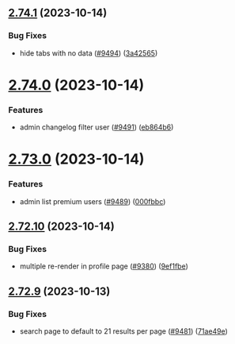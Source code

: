 ## [2.74.1](https://github.com/EddieHubCommunity/BioDrop/compare/v2.74.0...v2.74.1) (2023-10-14)


### Bug Fixes

* hide tabs with no data ([#9494](https://github.com/EddieHubCommunity/BioDrop/issues/9494)) ([3a42565](https://github.com/EddieHubCommunity/BioDrop/commit/3a4256556ba8a3928ac33a1eb9e44ff23ed434da))



# [2.74.0](https://github.com/EddieHubCommunity/BioDrop/compare/v2.73.0...v2.74.0) (2023-10-14)


### Features

* admin changelog filter user ([#9491](https://github.com/EddieHubCommunity/BioDrop/issues/9491)) ([eb864b6](https://github.com/EddieHubCommunity/BioDrop/commit/eb864b6a497f526c8b3d43cfbcbbe759acfdb869))



# [2.73.0](https://github.com/EddieHubCommunity/BioDrop/compare/v2.72.10...v2.73.0) (2023-10-14)


### Features

* admin list premium users ([#9489](https://github.com/EddieHubCommunity/BioDrop/issues/9489)) ([000fbbc](https://github.com/EddieHubCommunity/BioDrop/commit/000fbbc92913a63e71fb901464b33dc87669d7a5))



## [2.72.10](https://github.com/EddieHubCommunity/BioDrop/compare/v2.72.9...v2.72.10) (2023-10-14)


### Bug Fixes

* multiple re-render in profile page ([#9380](https://github.com/EddieHubCommunity/BioDrop/issues/9380)) ([9ef1fbe](https://github.com/EddieHubCommunity/BioDrop/commit/9ef1fbe7ced5b4c9f53c2d3aa84769a8c83712c0))



## [2.72.9](https://github.com/EddieHubCommunity/BioDrop/compare/v2.72.8...v2.72.9) (2023-10-13)


### Bug Fixes

* search page to default to 21 results per page ([#9481](https://github.com/EddieHubCommunity/BioDrop/issues/9481)) ([71ae49e](https://github.com/EddieHubCommunity/BioDrop/commit/71ae49eb7b8768f42fe32cc76817a8c36c34f502))



